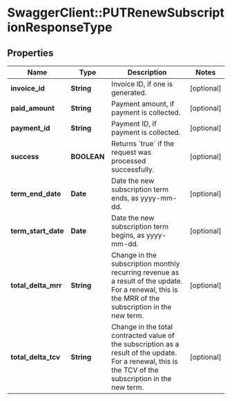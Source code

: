 # SwaggerClient::PUTRenewSubscriptionResponseType

## Properties
Name | Type | Description | Notes
------------ | ------------- | ------------- | -------------
**invoice_id** | **String** | Invoice ID, if one is generated.  | [optional] 
**paid_amount** | **String** | Payment amount, if payment is collected.  | [optional] 
**payment_id** | **String** | Payment ID, if payment is collected.  | [optional] 
**success** | **BOOLEAN** | Returns &#x60;true&#x60; if the request was processed successfully.  | [optional] 
**term_end_date** | **Date** | Date the new subscription term ends, as yyyy-mm-dd.  | [optional] 
**term_start_date** | **Date** | Date the new subscription term begins, as yyyy-mm-dd.  | [optional] 
**total_delta_mrr** | **String** | Change in the subscription monthly recurring revenue as a result of the update. For a renewal, this is the MRR of the subscription in the new term.  | [optional] 
**total_delta_tcv** | **String** | Change in the total contracted value of the subscription as a result of the update. For a renewal, this is the TCV of the subscription in the new term.  | [optional] 


